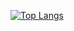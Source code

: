 [![Top Langs](https://github-readme-stats.vercel.app/api/top-langs/?username=raorao1011&layout=compact)](https://github.com/anuraghazra/github-readme-stats)

<!--
**raorao1011/raorao1011** is a ✨ _special_ ✨ repository because its `README.md` (this file) appears on your GitHub profile.

Here are some ideas to get you started:

- 🔭 I’m currently working on ...
- 🌱 I’m currently learning ...
- 👯 I’m looking to collaborate on ...
- 🤔 I’m looking for help with ...
- 💬 Ask me about ...
- 📫 How to reach me: ...
- 😄 Pronouns: ...
- ⚡ Fun fact: ...
-->
